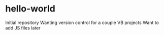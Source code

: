 # hello-world
Initial repository
Wanting version control for a couple VB projects
Want to add JS files later
